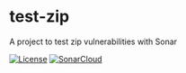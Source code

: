 # test-zip

A project to test zip vulnerabilities with Sonar

[![License](https://img.shields.io/badge/License-MIT-blue.svg)](https://opensource.org/licenses/MIT)
[![SonarCloud](https://sonarcloud.io/images/project_badges/sonarcloud-white.svg)](https://sonarcloud.io/dashboard?id=test-zip)
